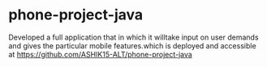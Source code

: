 # phone-project-java
Developed a full application that in which it willtake input on user demands and gives the particular mobile features.which is deployed and accessible at https://github.com/ASHIK15-ALT/phone-project-java
